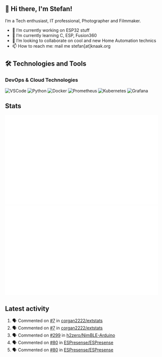 ## 👋 Hi there, I'm Stefan!
I’m a Tech enthusiast, IT professional, Photographer and Filmmaker.

- 🔭 I’m currently working on ESP32 stuff
- 🌱 I’m currently learning C, ESP, Fusion360
- 👯 I’m looking to collaborate on cool and new Home Automation technics
- 📫 How to reach me: mail me stefan[at]knaak.org

## 🛠️ Technologies and Tools
### DevOps & Cloud Technologies
<p>
  <img alt="VSCode" src="https://img.shields.io/badge/-VSCode-007ACC?style=flat&logo=visual-studio-code&logoColor=white" /> 
  <img alt="Python" src="https://img.shields.io/badge/-Python-3776AB?style=flat&logo=python&logoColor=white" /> 
  <img alt="Docker" src="https://img.shields.io/badge/-Docker-2496ED?style=flat&logo=docker&logoColor=white" />   
  <img alt="Prometheus" src="https://img.shields.io/badge/-Prometheus-E6522C?style=flat&logo=prometheus&logoColor=white" />
  <img alt="Kubernetes" src="https://img.shields.io/badge/-Kubernetes-326CE5?style=flat&logo=kubernetes&logoColor=white" />
  <img alt="Grafana" src="https://img.shields.io/badge/-Grafana-F46800?style=flat&logo=grafana&logoColor=white" />
</p>

## Stats

![](https://github.com/corgan2222/github-stats/blob/master/generated/overview.svg) ![](https://github.com/corgan2222/github-stats/blob/master/generated/languages.svg)


## Latest activity

<!--START_SECTION:activity-->
1. 🗣 Commented on [#7](https://github.com/corgan2222/extstats/issues/7) in [corgan2222/extstats](https://github.com/corgan2222/extstats)
2. 🗣 Commented on [#7](https://github.com/corgan2222/extstats/issues/7) in [corgan2222/extstats](https://github.com/corgan2222/extstats)
3. 🗣 Commented on [#299](https://github.com/h2zero/NimBLE-Arduino/issues/299) in [h2zero/NimBLE-Arduino](https://github.com/h2zero/NimBLE-Arduino)
4. 🗣 Commented on [#80](https://github.com/ESPresense/ESPresense/issues/80) in [ESPresense/ESPresense](https://github.com/ESPresense/ESPresense)
5. 🗣 Commented on [#80](https://github.com/ESPresense/ESPresense/issues/80) in [ESPresense/ESPresense](https://github.com/ESPresense/ESPresense)
<!--END_SECTION:activity-->

<!--


